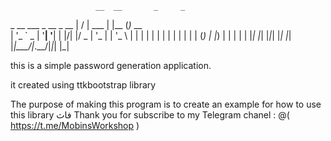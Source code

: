                        __  __       _     _       
 _ __ ___  _ __ _ __  |  \/  | ___ | |__ (_)_ __  
| '_ ` _ \| '__| '__| | |\/| |/ _ \| '_ \| | '_ \ 
| | | | | | |  | |    | |  | | (_) | |_) | | | | |
|_| |_| |_|_|  |_|    |_|  |_|\___/|_.__/|_|_| |_|


this is a simple password generation application.

it created using ttkbootstrap library 

The purpose of making this program is to create an example for how to use this library
فاث 
Thank you for subscribe to my Telegram chanel : @( https://t.me/MobinsWorkshop )
